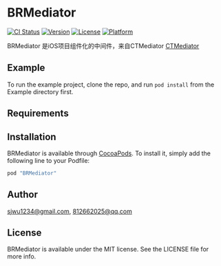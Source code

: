 # BRMediator

[![CI Status](http://img.shields.io/travis/sjwu1234@gmail.com/BRMediator.svg?style=flat)](https://travis-ci.org/sjwu1234@gmail.com/BRMediator)
[![Version](https://img.shields.io/cocoapods/v/BRMediator.svg?style=flat)](http://cocoapods.org/pods/BRMediator)
[![License](https://img.shields.io/cocoapods/l/BRMediator.svg?style=flat)](http://cocoapods.org/pods/BRMediator)
[![Platform](https://img.shields.io/cocoapods/p/BRMediator.svg?style=flat)](http://cocoapods.org/pods/BRMediator)


BRMediator 是iOS项目组件化的中间件，来自CTMediator
[CTMediator](https://github.com/casatwy/CTMediator)

## Example

To run the example project, clone the repo, and run `pod install` from the Example directory first.

## Requirements

## Installation

BRMediator is available through [CocoaPods](http://cocoapods.org). To install
it, simply add the following line to your Podfile:

```ruby
pod "BRMediator"
```

## Author

sjwu1234@gmail.com, 812662025@qq.com

## License

BRMediator is available under the MIT license. See the LICENSE file for more info.
